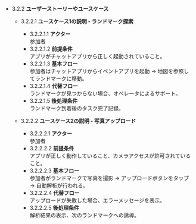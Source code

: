   - 3.2.2 **ユーザーストーリーやユースケース**
    - 3.2.2.1 **ユースケース1の説明 - ランドマーク探索**
      - 3.2.2.1.1 **アクター**  
          参加者
      - 3.2.2.1.2 **前提条件**  
          アプリがチャットアプリから正しく起動されていること。
      - 3.2.2.1.3 **基本フロー**  
          参加者はチャットアプリからイベントアプリを起動 → 地図を参照してランドマークに移動。
      - 3.2.2.1.4 **代替フロー**  
          ランドマークが見つからない場合、オペレータによるサポート。
      - 3.2.2.1.5 **後処理条件**  
          ランドマーク到着後のタスク完了記録。

    - 3.2.2.2 **ユースケース2の説明 - 写真アップロード**
      - 3.2.2.2.1 **アクター**  
          参加者
      - 3.2.2.2.2 **前提条件**  
          アプリが正しく動作していること、カメラアクセスが許可されていること。
      - 3.2.2.2.3 **基本フロー**  
          参加者がランドマークで写真を撮影 → アップロードボタンをタップ → 自動解析が行われる。
      - 3.2.2.2.4 **代替フロー**  
          アップロードが失敗した場合、エラーメッセージを表示。
      - 3.2.2.2.5 **後処理条件**  
          解析結果の表示、次のランドマークへの誘導。
